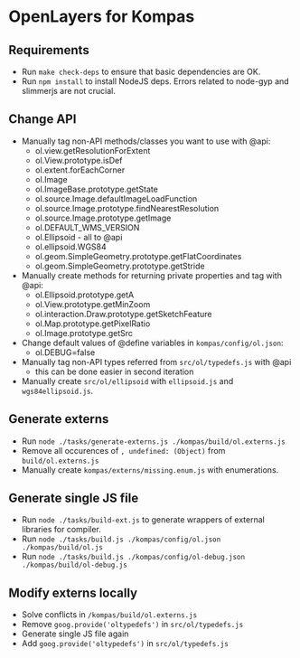 # OpenLayers for Kompas

## Requirements
* Run `make check-deps` to ensure that basic dependencies are OK.
* Run `npm install` to install NodeJS deps. Errors related to node-gyp and slimmerjs are not crucial.

## Change API
* Manually tag non-API methods/classes you want to use with @api:
   * ol.view.getResolutionForExtent
   * ol.View.prototype.isDef
   * ol.extent.forEachCorner
   * ol.Image
   * ol.ImageBase.prototype.getState
   * ol.source.Image.defaultImageLoadFunction
   * ol.source.Image.prototype.findNearestResolution
   * ol.source.Image.prototype.getImage
   * ol.DEFAULT_WMS_VERSION
   * ol.Ellipsoid - all to @api
   * ol.ellipsoid.WGS84
   * ol.geom.SimpleGeometry.prototype.getFlatCoordinates
   * ol.geom.SimpleGeometry.prototype.getStride
* Manually create methods for returning private properties and tag with @api:
   * ol.Ellipsoid.prototype.getA 
   * ol.View.prototype.getMinZoom
   * ol.interaction.Draw.prototype.getSketchFeature
   * ol.Map.prototype.getPixelRatio
   * ol.Image.prototype.getSrc 
* Change default values of @define variables in `kompas/config/ol.json`:
   * ol.DEBUG=false
* Manually tag non-API types referred from `src/ol/typedefs.js` with @api
   * this can be done easier in second iteration
* Manually create `src/ol/ellipsoid` with `ellipsoid.js` and `wgs84ellipsoid.js`.

## Generate externs
* Run `node ./tasks/generate-externs.js ./kompas/build/ol.externs.js`
* Remove all occurences of `, undefined: (Object)` from `build/ol.externs.js`
* Manually create `kompas/externs/missing.enum.js` with enumerations.


## Generate single JS file
* Run `node ./tasks/build-ext.js` to generate wrappers of external libraries for compiler.
* Run `node ./tasks/build.js ./kompas/config/ol.json ./kompas/build/ol.js`
* Run `node ./tasks/build.js ./kompas/config/ol-debug.json ./kompas/build/ol-debug.js`


## Modify externs locally
* Solve conflicts in `/kompas/build/ol.externs.js`
* Remove `goog.provide('oltypedefs')` in `src/ol/typedefs.js`
* Generate single JS file again
* Add `goog.provide('oltypedefs')` in `src/ol/typedefs.js`
